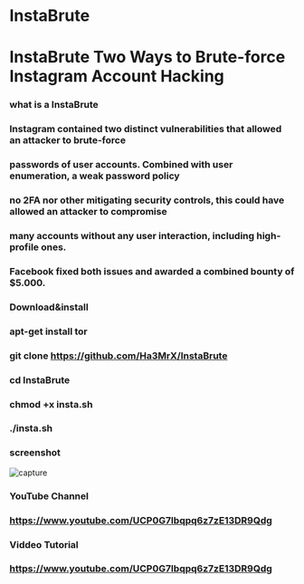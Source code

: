 # InstaBrute
# InstaBrute Two Ways to Brute-force Instagram Account Hacking

### what is a InstaBrute

### Instagram contained two distinct vulnerabilities that allowed an attacker to brute-force
### passwords of user accounts. Combined with user enumeration, a weak password policy
### no 2FA nor other mitigating security controls, this could have allowed an attacker to compromise 
### many accounts without any user interaction, including high-profile ones. 
### Facebook fixed both issues and awarded a combined bounty of $5.000.


### Download&install

### apt-get install tor

### git clone https://github.com/Ha3MrX/InstaBrute

### cd InstaBrute

### chmod +x insta.sh

### ./insta.sh

### screenshot

![capture](https://user-images.githubusercontent.com/33704360/39670422-5738279c-510d-11e8-9f6d-a8e24114a510.PNG)

### YouTube Channel

### https://www.youtube.com/UCP0G7Ibqpq6z7zE13DR9Qdg

### Viddeo Tutorial

### https://www.youtube.com/UCP0G7Ibqpq6z7zE13DR9Qdg
